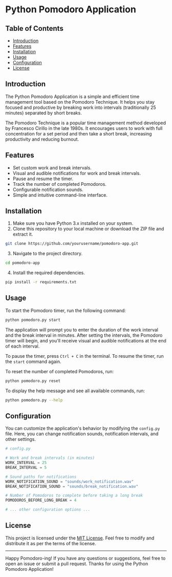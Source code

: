 # Python Pomodoro Application

<!-- ![Pomodoro App](pomodoro_app_screenshot.png) -->

## Table of Contents
- [Introduction](#introduction)
- [Features](#features)
- [Installation](#installation)
- [Usage](#usage)
- [Configuration](#configuration)
- [License](#license)

## Introduction

The Python Pomodoro Application is a simple and efficient time management tool based on the Pomodoro Technique. It helps you stay focused and productive by breaking work into intervals (traditionally 25 minutes) separated by short breaks.

The Pomodoro Technique is a popular time management method developed by Francesco Cirillo in the late 1980s. It encourages users to work with full concentration for a set period and then take a short break, increasing productivity and reducing burnout.

## Features

- Set custom work and break intervals.
- Visual and audible notifications for work and break intervals.
- Pause and resume the timer.
- Track the number of completed Pomodoros.
- Configurable notification sounds.
- Simple and intuitive command-line interface.

## Installation

1. Make sure you have Python 3.x installed on your system.
2. Clone this repository to your local machine or download the ZIP file and extract it.

```bash
git clone https://github.com/yourusername/pomodoro-app.git
```

3. Navigate to the project directory.

```bash
cd pomodoro-app
```

4. Install the required dependencies.

```bash
pip install -r requirements.txt
```

## Usage

To start the Pomodoro timer, run the following command:

```bash
python pomodoro.py start
```

The application will prompt you to enter the duration of the work interval and the break interval in minutes. After setting the intervals, the Pomodoro timer will begin, and you'll receive visual and audible notifications at the end of each interval.

To pause the timer, press `Ctrl + C` in the terminal. To resume the timer, run the `start` command again.

To reset the number of completed Pomodoros, run:

```bash
python pomodoro.py reset
```

To display the help message and see all available commands, run:

```bash
python pomodoro.py --help
```

## Configuration

You can customize the application's behavior by modifying the `config.py` file. Here, you can change notification sounds, notification intervals, and other settings.

```python
# config.py

# Work and break intervals (in minutes)
WORK_INTERVAL = 25
BREAK_INTERVAL = 5

# Sound paths for notifications
WORK_NOTIFICATION_SOUND = "sounds/work_notification.wav"
BREAK_NOTIFICATION_SOUND = "sounds/break_notification.wav"

# Number of Pomodoros to complete before taking a long break
POMODOROS_BEFORE_LONG_BREAK = 4

# ... other configuration options ...
```

## License

This project is licensed under the [MIT License](LICENSE). Feel free to modify and distribute it as per the terms of the license.

---

Happy Pomodoro-ing! If you have any questions or suggestions, feel free to open an issue or submit a pull request. Thanks for using the Python Pomodoro Application!